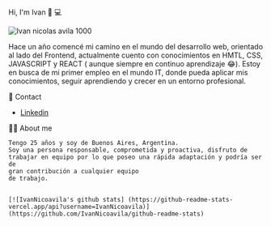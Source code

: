 Hi, I'm Ivan 👋 :computer:

![Ivan nicolas avila 1000](https://user-images.githubusercontent.com/92653497/191421096-cce6e786-196b-4c02-b425-ef1983374b82.png)


 Hace un año comencé mi camino en el mundo del desarrollo web, 
 orientado al lado del Frontend, actualmente cuento con conocimientos
 en HMTL, CSS, JAVASCRIPT y REACT ( aunque siempre en continuo aprendizaje 😂).
 Estoy en busca de mi primer empleo en el mundo IT,
 donde pueda aplicar mis conocimientos, seguir aprendiendo y crecer en un entorno profesional.
  
📲 Contact 

   - [Linkedin](https://www.linkedin.com/in/ivan-nicolas-avila-3ba5b2170/)
   
👨‍💻 About me 

    Tengo 25 años y soy de Buenos Aires, Argentina.
    Soy una persona responsable, comprometida y proactiva, disfruto de
    trabajar en equipo por lo que poseo una rápida adaptación y podría ser de
    gran contribución a cualquier equipo
    de trabajo.
    
    
    [![IvanNicoavila's github stats] (https://github-readme-stats-vercel.app/api?username=IvanNicoavila)](https://github.com/IvanNicoavila/github-readme-stats)

    

